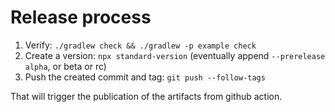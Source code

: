 # Release process

1. Verify: `./gradlew check && ./gradlew -p example check`
2. Create a version: `npx standard-version` (eventually append `--prerelease alpha`, or beta or rc)
3. Push the created commit and tag: `git push --follow-tags`

That will trigger the publication of the artifacts from github action.
